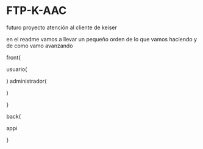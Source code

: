 # FTP-K-AAC
futuro proyecto atención al cliente de keiser

en el readme vamos a llevar un pequeño orden de lo que vamos haciendo y de como vamo avanzando 


front{

usuario(

)
administrador(

)

}

back{

appi 


}
